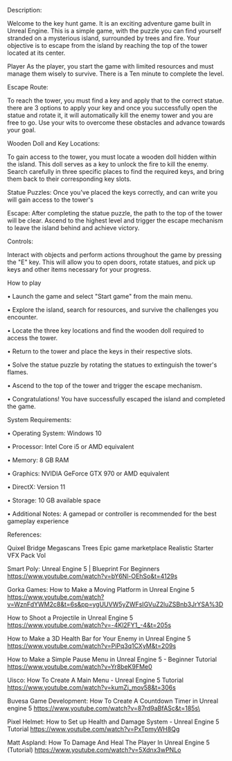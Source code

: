 Description:

Welcome to the key hunt game. It is an exciting adventure game built in Unreal Engine.
 This is a simple game, with the puzzle you can  find yourself stranded on a mysterious island, 
surrounded by trees and fire. Your objective is to escape from the island by reaching the top of 
the tower located at its center.

Player 
As the player, you start the game with limited resources and must manage them wisely to survive.
There is a Ten minute to complete the level.


Escape Route:

To reach the tower, you must find a key and apply that to the correct statue. there are 3 options to apply your key
and once you successfully open the statue and rotate it, it will automatically kill the enemy tower and
you are free to go. Use your wits to overcome these obstacles and advance towards your goal.


Wooden Doll and Key Locations:

To gain access to the tower, you must locate a wooden doll hidden within the island.
 This doll serves as a key to unlock the fire to kill the enemy. Search carefully in three specific places 
to find the required keys, and bring them back to their corresponding key slots.

Statue Puzzles:
Once you've placed the keys correctly,  and can write you will gain access to the tower's 

Escape:
After completing the statue puzzle, the path to the top of the tower will be clear.
 Ascend to the highest level and trigger the escape mechanism to leave the island behind and achieve victory.

Controls:

Interact with objects and perform actions throughout the game by pressing the "E" key. This will allow you 
to open doors, rotate statues, and pick up keys and other items necessary for your progress.

How to play 

• Launch the game and select "Start game" from the main menu.

• Explore the island, search for resources, and survive the challenges you encounter.

• Locate the three key locations and find the wooden doll required to access the tower.

• Return to the tower and place the keys in their respective slots.

• Solve the statue puzzle by rotating the statues to extinguish the tower's flames.

• Ascend to the top of the tower and trigger the escape mechanism.

• Congratulations! You have successfully escaped the island and completed the game.


System Requirements:

• Operating System: Windows 10

• Processor: Intel Core i5 or AMD equivalent

• Memory: 8 GB RAM

• Graphics: NVIDIA GeForce GTX 970 or AMD equivalent

• DirectX: Version 11

• Storage: 10 GB available space

• Additional Notes: A gamepad or controller is recommended for the best gameplay experience

 References:
 
Quixel Bridge Megascans Trees
Epic game marketplace 
Realistic Starter VFX Pack Vol 

Smart Poly: 
Unreal Engine 5 | Blueprint For Beginners 
https://www.youtube.com/watch?v=bY6Nl-OEhSo&t=4129s

Gorka Games: 
How to Make a Moving Platform in Unreal Engine 5
https://www.youtube.com/watch?v=WznFdYWM2c8&t=6s&pp=ygUUVW5yZWFsIGVuZ2luZSBnb3JrYSA%3D

How to Shoot a Projectile in Unreal Engine 5
https://www.youtube.com/watch?v=-4Kl2FY1_-4&t=205s

How to Make a 3D Health Bar for Your Enemy in Unreal Engine 5
https://www.youtube.com/watch?v=PiPq3q1CXyM&t=209s

How to Make a Simple Pause Menu in Unreal Engine 5 - Beginner Tutorial
https://www.youtube.com/watch?v=Yr8beK9FMe0

Uisco:
How To Create A Main Menu - Unreal Engine 5 Tutorial 
https://www.youtube.com/watch?v=kumZj_mov58&t=306s

Buvesa Game Development:
How To Create A Countdown Timer in Unreal engine 5
https://www.youtube.com/watch?v=87rd9aBfASc&t=185s\

Pixel Helmet:
How to Set up Health and Damage System - Unreal Engine 5 Tutorial
https://www.youtube.com/watch?v=PxTpmyWH8Qg


Matt Aspland:
How To Damage And Heal The Player In Unreal Engine 5 (Tutorial)
https://www.youtube.com/watch?v=5Xdnx3wPNLo
